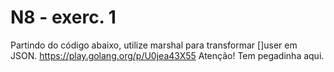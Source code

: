 # N8 - exerc. 1

Partindo do código abaixo, utilize marshal para transformar []user em JSON.
https://play.golang.org/p/U0jea43X55
Atenção! Tem pegadinha aqui.


